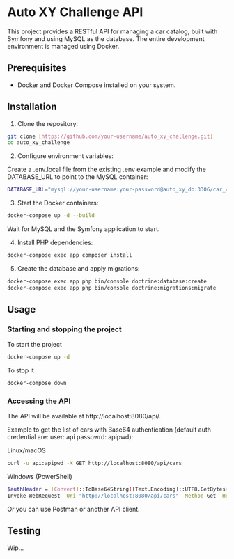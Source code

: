 # Auto XY Challenge API

This project provides a RESTful API for managing a car catalog, built with Symfony and using MySQL as the database. The entire development environment is managed using Docker.

## Prerequisites

- Docker and Docker Compose installed on your system.

## Installation

1. Clone the repository:

```bash
git clone [https://github.com/your-username/auto_xy_challenge.git]
cd auto_xy_challenge
```

2. Configure environment variables:

Create a .env.local file from the existing .env example and modify the DATABASE_URL to point to the MySQL container:

```bash
DATABASE_URL="mysql://your-username:your-password@auto_xy_db:3306/car_catalog?serverVersion=9.2.0&charset=utf8mb4"
```

3. Start the Docker containers:

```bash
docker-compose up -d --build
```

Wait for MySQL and the Symfony application to start.

4. Install PHP dependencies:

```bash
docker-compose exec app composer install
```

5. Create the database and apply migrations:

```bash
docker-compose exec app php bin/console doctrine:database:create
docker-compose exec app php bin/console doctrine:migrations:migrate
```

## Usage

### Starting and stopping the project

To start the project

```bash
docker-compose up -d
```

To stop it

```bash
docker-compose down
```

### Accessing the API

The API will be available at http://localhost:8080/api/.

Example to get the list of cars with Base64 authentication (default auth credential are: user: api passowrd: apipwd):

Linux/macOS

```bash
curl -u api:apipwd -X GET http://localhost:8080/api/cars
```

Windows (PowerShell)

```bash
$authHeader = [Convert]::ToBase64String([Text.Encoding]::UTF8.GetBytes("api:apipwd"))
Invoke-WebRequest -Uri "http://localhost:8080/api/cars" -Method Get -Headers @{Authorization="Basic $authHeader"}
```

Or you can use Postman or another API client.

## Testing

Wip...
